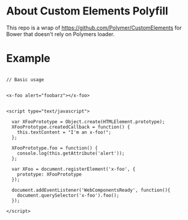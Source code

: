 # About Custom Elements Polyfill

This repo is a wrap of https://github.com/Polymer/CustomElements for Bower that doesn't rely on Polymers loader.


# Example

```

// Basic usage


<x-foo alert="foobarz"></x-foo>


<script type="text/javascript">

  var XFooPrototype = Object.create(HTMLElement.prototype);
  XFooPrototype.createdCallback = function() {
    this.textContent = "I'm an x-foo!";
  };

  XFooPrototype.foo = function() {
    console.log(this.getAttribute('alert'));
  };

  var XFoo = document.registerElement('x-foo', {
    prototype: XFooPrototype
  });

  document.addEventListener('WebComponentsReady', function(){
    document.querySelector('x-foo').foo();
  });

</script>

```


